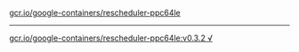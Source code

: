 [gcr.io/google-containers/rescheduler-ppc64le](https://hub.docker.com/r/anjia0532/rescheduler-ppc64le/tags/) 

----
[gcr.io/google-containers/rescheduler-ppc64le:v0.3.2 √](https://hub.docker.com/r/anjia0532/rescheduler-ppc64le/tags/)

